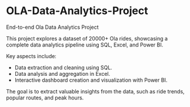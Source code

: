 ﻿# OLA-Data-Analytics-Project

End-to-end Ola Data Analytics Project

This project explores a dataset of 20000+ Ola rides, showcasing a complete data analytics pipeline using SQL, Excel, and Power BI. 

Key aspects include:
* Data extraction and cleaning using SQL.
* Data analysis and aggregation in Excel.
* Interactive dashboard creation and visualization with Power BI.

The goal is to extract valuable insights from the data, such as ride trends, popular routes, and peak hours.
